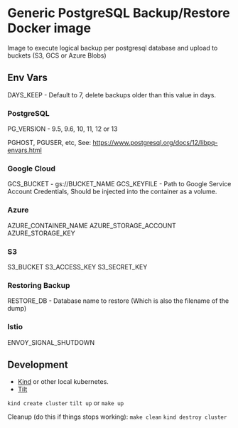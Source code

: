 # Generic PostgreSQL Backup/Restore Docker image
Image to execute logical backup per postgresql database and upload to buckets (S3, GCS or Azure Blobs)

## Env Vars
DAYS_KEEP - Default to 7, delete backups older than this value in days.

### PostgreSQL
PG_VERSION - 9.5, 9.6, 10, 11, 12 or 13

PGHOST, PGUSER, etc, See: https://www.postgresql.org/docs/12/libpq-envars.html


### Google Cloud
GCS_BUCKET - gs://BUCKET_NAME
GCS_KEYFILE - Path to Google Service Account Credentials, Should be injected into the container as a volume.



### Azure
AZURE_CONTAINER_NAME
AZURE_STORAGE_ACCOUNT
AZURE_STORAGE_KEY


### S3
S3_BUCKET
S3_ACCESS_KEY
S3_SECRET_KEY

### Restoring Backup

RESTORE_DB - Database name to restore 
              (Which is also the filename of the dump)

### Istio
ENVOY_SIGNAL_SHUTDOWN




## Development

- [Kind](https://kind.sigs.k8s.io) or other local kubernetes.
- [Tilt](https://tilt.dev)

```kind create cluster```
```tilt up``` or ```make up```

Cleanup (do this if things stops working):
```make clean```
```kind destroy cluster```

